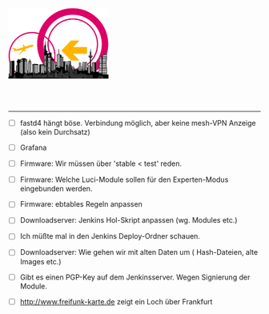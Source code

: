 ![Logo](https://raw.githubusercontent.com/oszilloskop/DiesUndDas/master/logo-ffm.png)  

<br>
<br>

---

- [ ] fastd4 hängt böse. Verbindung möglich, aber keine mesh-VPN Anzeige (also kein Durchsatz)
- [ ] Grafana
- [ ] Firmware: Wir müssen über 'stable < test' reden.  
- [ ] Firmware: Welche Luci-Module sollen für den Experten-Modus eingebunden werden.  
- [ ] Firmware: ebtables Regeln anpassen  
- [ ] Downloadserver: Jenkins Hol-Skript anpassen (wg. Modules etc.)  
- [ ] Ich müßte mal in den Jenkins Deploy-Ordner schauen.
- [ ] Downloadserver: Wie gehen wir mit alten Daten um ( Hash-Dateien, alte Images etc.)  
- [ ] Gibt es einen PGP-Key auf dem Jenkinsserver. Wegen Signierung der Module.

- [ ] http://www.freifunk-karte.de zeigt ein Loch über Frankfurt  
